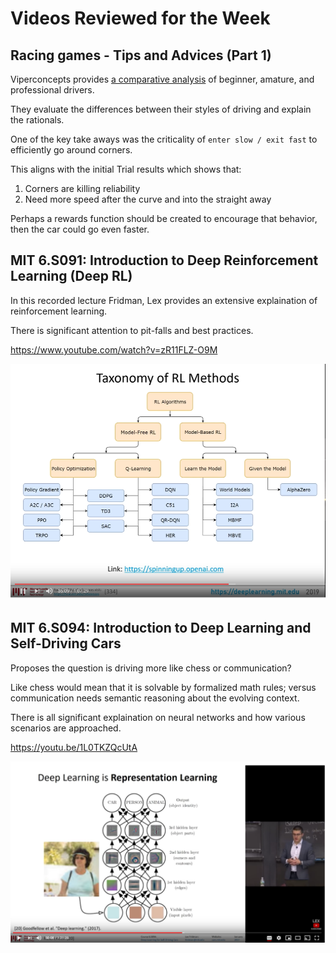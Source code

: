 # Videos Reviewed for the Week

## Racing games - Tips and Advices (Part 1)

Viperconcepts provides [a comparative analysis](https://www.youtube.com/watch?v=xZ6i4INmISE) of beginner, amature, and professional drivers.

They evaluate the differences between their styles of driving and explain the rationals.

One of the key take aways was the criticality of `enter slow / exit fast` to efficiently go around corners.

This aligns with the initial Trial results which shows that:

1. Corners are killing reliability
2. Need more speed after the curve and into the straight away

Perhaps a rewards function should be created to encourage that behavior, then the car could go even faster.

## MIT 6.S091: Introduction to Deep Reinforcement Learning (Deep RL)

In this recorded lecture Fridman, Lex provides an extensive explaination of reinforcement learning.

There is significant attention to pit-falls and best practices.

https://www.youtube.com/watch?v=zR11FLZ-O9M

![taxonomy.png](taxonomy.png)

## MIT 6.S094: Introduction to Deep Learning and Self-Driving Cars

Proposes the question is driving more like chess or communication?

Like chess would mean that it is solvable by formalized math rules; versus communication needs semantic reasoning about the evolving context.

There is all significant explaination on neural networks and how various scenarios are approached.

https://youtu.be/1L0TKZQcUtA

![purpose-of-layering.png](purpose-of-layering.png)
